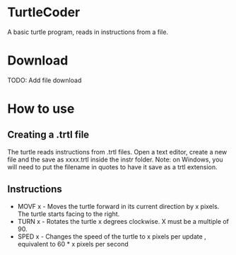 # TurtleCoder
A basic turtle program, reads in instructions from a file.

# Download
TODO: Add file download

# How to use

## Creating a .trtl file
The turtle reads instructions from .trtl files. Open a text editor, create a new file and the save as xxxx.trtl inside the instr folder. Note: on Windows, you will need to put the filename in quotes to have it save as a trtl extension.

## Instructions
- MOVF x - Moves the turtle forward in its current direction by x pixels. The turtle starts facing to the right.
- TURN x - Rotates the turtle x degrees clockwise. X must be a multiple of 90.
- SPED x - Changes the speed of the turtle to x pixels per update , equivalent to 60 * x pixels per second